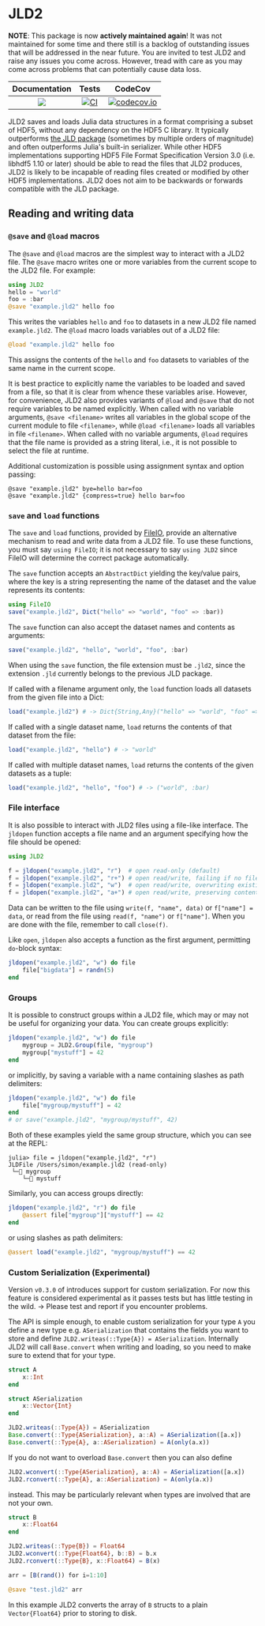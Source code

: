 # JLD2

**NOTE**: This package is now **actively maintained again**! It was not maintained for some time and there still is a backlog of outstanding issues that will be addressed in the near future. You are invited to test JLD2 and raise any issues you come across. However, tread with care as you may come across problems that can potentially cause data loss.

| **Documentation**   |  **Tests**     | **CodeCov**  |
|:--------:|:---------------:|:-------:|
|[![](https://img.shields.io/badge/docs-online-blue.svg)](https://JuliaIO.github.io/JLD2.jl/dev)| [![CI](https://github.com/juliaio/JLD2.jl/workflows/CI/badge.svg?branch=master)](https://github.com/JuliaIO/JLD2.jl/actions) | [![codecov.io](https://codecov.io/github/JuliaIO/JLD2.jl/coverage.svg?branch=master)](https://codecov.io/github/JuliaIO/JLD2.jl?branch=master) |

JLD2 saves and loads Julia data structures in a format comprising a subset of HDF5, without any dependency on the HDF5 C library. It typically outperforms [the JLD package](https://github.com/JuliaIO/JLD.jl) (sometimes by multiple orders of magnitude) and often outperforms Julia's built-in serializer. While other HDF5 implementations supporting HDF5 File Format Specification Version 3.0 (i.e. libhdf5 1.10 or later) should be able to read the files that JLD2 produces, JLD2 is likely to be incapable of reading files created or modified by other HDF5 implementations. JLD2 does not aim to be backwards or forwards compatible with the JLD package.

## Reading and writing data

### `@save` and `@load` macros

The `@save` and `@load` macros are the simplest way to interact with a JLD2 file. The `@save` macro writes one or more variables from the current scope to the JLD2 file. For example:

```julia
using JLD2
hello = "world"
foo = :bar
@save "example.jld2" hello foo
```

This writes the variables `hello` and `foo` to datasets in a new JLD2 file named `example.jld2`. The `@load` macro loads variables out of a JLD2 file:

```julia
@load "example.jld2" hello foo
```

This assigns the contents of the `hello` and `foo` datasets to variables of the same name in the current scope.

It is best practice to explicitly name the variables to be loaded and saved from a file, so that it is clear from whence these variables arise. However, for convenience, JLD2 also provides variants of `@load` and `@save` that do not require variables to be named explicitly. When called with no variable arguments, `@save <filename>` writes all variables in the global scope of the current module to file `<filename>`, while `@load <filename>` loads all variables in file `<filename>`. When called with no variable arguments, `@load` requires that the file name is provided as a string literal, i.e., it is not possible to select the file at runtime.

Additional customization is possible using assignment syntax and option passing:

```
@save "example.jld2" bye=hello bar=foo
@save "example.jld2" {compress=true} hello bar=foo
```


### `save` and `load` functions

The `save` and `load` functions, provided by [FileIO](https://github.com/JuliaIO/FileIO.jl), provide an alternative mechanism to read and write data from a JLD2 file. To use these functions, you must say `using FileIO`; it is not necessary to say `using JLD2` since FileIO will determine the correct package automatically.

The `save` function accepts an `AbstractDict` yielding the key/value pairs, where the key is a string representing the name of the dataset and the value represents its contents:

```julia
using FileIO
save("example.jld2", Dict("hello" => "world", "foo" => :bar))
```

The `save` function can also accept the dataset names and contents as arguments:

```julia
save("example.jld2", "hello", "world", "foo", :bar)
```

When using the `save` function, the file extension must be `.jld2`, since the extension `.jld` currently belongs to the previous JLD package.

If called with a filename argument only, the `load` function loads all datasets from the given file into a Dict:

```julia
load("example.jld2") # -> Dict{String,Any}("hello" => "world", "foo" => :bar)
```

If called with a single dataset name, `load` returns the contents of that dataset from the file:

```julia
load("example.jld2", "hello") # -> "world"
```

If called with multiple dataset names, `load` returns the contents of the given datasets as a tuple:

```julia
load("example.jld2", "hello", "foo") # -> ("world", :bar)
```

### File interface

It is also possible to interact with JLD2 files using a file-like interface. The `jldopen` function accepts a file name and an argument specifying how the file should be opened:

```julia
using JLD2

f = jldopen("example.jld2", "r")  # open read-only (default)
f = jldopen("example.jld2", "r+") # open read/write, failing if no file exists
f = jldopen("example.jld2", "w")  # open read/write, overwriting existing file
f = jldopen("example.jld2", "a+") # open read/write, preserving contents of existing file or creating a new file
```

Data can be written to the file using `write(f, "name", data)` or `f["name"] = data`, or read from the file using `read(f, "name")` or `f["name"]`. When you are done with the file, remember to call `close(f)`.

Like `open`, `jldopen` also accepts a function as the first argument, permitting `do`-block syntax:

```julia
jldopen("example.jld2", "w") do file
    file["bigdata"] = randn(5)
end
```

### Groups

It is possible to construct groups within a JLD2 file, which may or may not be useful for organizing your data. You can create groups explicitly:

```julia
jldopen("example.jld2", "w") do file
    mygroup = JLD2.Group(file, "mygroup")
    mygroup["mystuff"] = 42
end
```

or implicitly, by saving a variable with a name containing slashes as path delimiters:

```julia
jldopen("example.jld2", "w") do file
    file["mygroup/mystuff"] = 42
end
# or save("example.jld2", "mygroup/mystuff", 42)
```

Both of these examples yield the same group structure, which you can see at the REPL:

```
julia> file = jldopen("example.jld2", "r")
JLDFile /Users/simon/example.jld2 (read-only)
 └─📂 mygroup
    └─🔢 mystuff
```

Similarly, you can access groups directly:

```julia
jldopen("example.jld2", "r") do file
    @assert file["mygroup"]["mystuff"] == 42
end
```

or using slashes as path delimiters:

```julia
@assert load("example.jld2", "mygroup/mystuff") == 42
```

### Custom Serialization (Experimental)

Version `v0.3.0` of introduces support for custom serialization.
For now this feature is considered experimental as it passes tests but 
has little testing in the wild. → Please test and report if you encounter problems.

The API is simple enough, to enable custom serialization for your type `A` you define
a new type e.g. `ASerialization` that contains the fields you want to store and define
`JLD2.writeas(::Type{A}) = ASerialization`.
Internally JLD2 will call `Base.convert` when writing and loading, so you need to make sure to extend that for your type.

```julia
struct A
    x::Int
end

struct ASerialization
    x::Vector{Int}
end

JLD2.writeas(::Type{A}) = ASerialization
Base.convert(::Type{ASerialization}, a::A) = ASerialization([a.x])
Base.convert(::Type{A}, a::ASerialization) = A(only(a.x))
```

If you do not want to overload `Base.convert` then you can also define

```julia
JLD2.wconvert(::Type{ASerialization}, a::A) = ASerialization([a.x])
JLD2.rconvert(::Type{A}, a::ASerialization) = A(only(a.x))
```

instead. This may be particularly relevant when types are involved that are not your own.

```julia
struct B
    x::Float64
end

JLD2.writeas(::Type{B}) = Float64
JLD2.wconvert(::Type{Float64}, b::B) = b.x
JLD2.rconvert(::Type{B}, x::Float64) = B(x)

arr = [B(rand()) for i=1:10]

@save "test.jld2" arr
```

In this example JLD2 converts the array of `B` structs to a plain `Vector{Float64}` prior to 
storing to disk.
